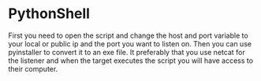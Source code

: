 # PythonShell
First you need to open the script and change the host and port variable to your local or public ip and the port you want to listen on.
Then you can use pyinstaller to convert it to an exe file. It preferably that you use netcat for the listener and when the target executes the script you will have access to their computer.
